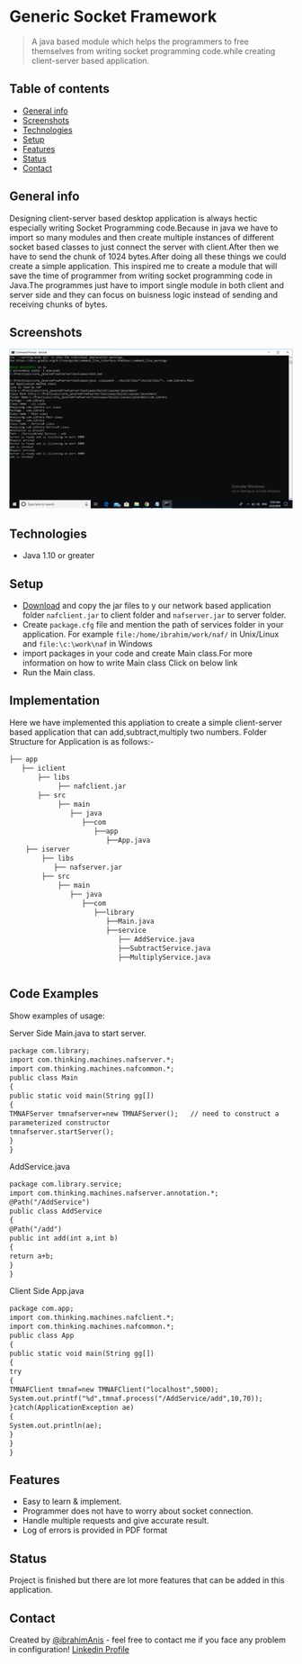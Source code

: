 # Generic Socket Framework
> A java based module which helps the programmers to free themselves from writing socket programming code.while creating client-server based application.

## Table of contents
* [General info](#general-info)
* [Screenshots](#screenshots)
* [Technologies](#technologies)
* [Setup](#setup)
* [Features](#features)
* [Status](#status)
* [Contact](#contact)

## General info
Designing client-server based desktop application is always hectic especially writing Socket Programming code.Because in java we have to import so many modules and then create multiple instances of different socket based classes to just connect the server with client.After then we have to send the chunk of 1024 bytes.After doing all these things we could create a simple application.
This inspired me to create a module that will save the time of programmer from writing socket programming code in Java.The programmes just have to import single module in both client and server side and they can focus on buisness logic instead of sending and receiving chunks of bytes. 
## Screenshots
![Example screenshot](./screenshots/server_side.png)

## Technologies
* Java 1.10 or greater

## Setup 
* [Download](https://drive.google.com/drive/folders/1KPqlA9dvWa4CyF0FPudD9ZtxPzr9OdPk?usp=sharing) and copy the jar files to y
our network based application folder
 `nafclient.jar` to client folder  and `nafserver.jar` to server folder.
* Create `package.cfg` file and mention the path of services folder in your application. For example
   `file:/home/ibrahim/work/naf/` in Unix/Linux and `file:\c:\work\naf` in Windows
* import packages in your code and create Main class.For more information on how to write Main class Click on below link
* Run the Main class.

## Implementation
Here we have implemented this appliation to create a simple client-server based application that can add,subtract,multiply two numbers.
Folder Structure for Application is as follows:-

```
├── app
   ├── iclient
       ├── libs
            ├── nafclient.jar
       ├── src
            ├── main
               ├── java
                  ├──com
                     ├──app
                        ├──App.java
    ├── iserver
        ├── libs
           ├── nafserver.jar
        ├── src
            ├── main
               ├── java
                  ├──com
                     ├──library
                        ├──Main.java
                        ├──service
                           ├── AddService.java
                           ├──SubtractService.java
                           ├──MultiplyService.java
        
```


## Code Examples
Show examples of usage:

Server Side Main.java to start server.
```
package com.library;
import com.thinking.machines.nafserver.*;
import com.thinking.machines.nafcommon.*;
public class Main
{
public static void main(String gg[])
{
TMNAFServer tmnafserver=new TMNAFServer();   // need to construct a parameterized constructor
tmnafserver.startServer();
}
}
```

AddService.java

```
package com.library.service;
import com.thinking.machines.nafserver.annotation.*;
@Path("/AddService")
public class AddService
{
@Path("/add")
public int add(int a,int b)
{
return a+b;
}
}
```

Client Side App.java

```
package com.app;
import com.thinking.machines.nafclient.*;
import com.thinking.machines.nafcommon.*;
public class App
{
public static void main(String gg[])
{
try
{
TMNAFClient tmnaf=new TMNAFClient("localhost",5000);
System.out.printf("%d",tmnaf.process("/AddService/add",10,70));
}catch(ApplicationException ae)
{
System.out.println(ae);
}
}
}
```



## Features
* Easy to learn & implement.
* Programmer does not have to worry about socket connection.
* Handle multiple requests and give accurate result.
* Log of errors is provided in PDF format



## Status
Project is finished but there are lot more features that can be added in this application.

## Contact
Created by [@ibrahimAnis]() - feel free to contact me if you face any problem in configuration!
[Linkedin Profile](https://linkedin.com/in/ibrahimanis)
